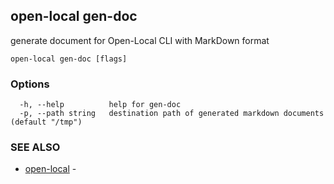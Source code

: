 ## open-local gen-doc

generate document for Open-Local CLI with MarkDown format

```
open-local gen-doc [flags]
```

### Options

```
  -h, --help          help for gen-doc
  -p, --path string   destination path of generated markdown documents (default "/tmp")
```

### SEE ALSO

* [open-local](open-local.md)	 - 

